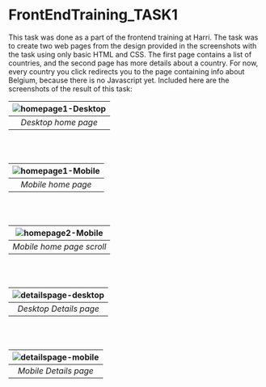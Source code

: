 # FrontEndTraining_TASK1
This task was done as a part of the frontend training at Harri.
The task was to create two web pages from the design provided in the screenshots with the task using only basic HTML and CSS.
The first page contains a list of countries, and the second page has more details about a country. For now, every country you click redirects you to the page containing info about Belgium, because there is no Javascript yet.
Included here are the screenshots of the result of this task:

|![homepage1-Desktop](https://user-images.githubusercontent.com/54281674/177019854-a7cc9fb6-18d2-4921-8fbe-6dfae411209e.jpg)|
|:--:| 
|*Desktop home page*|  <br />
<br />
<br />

|![homepage1-Mobile](https://user-images.githubusercontent.com/54281674/177019859-ddb7d182-d89e-407d-8cf7-2098827e4f36.jpg)|
|:--:| 
|*Mobile home page*|  <br />
<br />
<br />

|![homepage2-Mobile](https://user-images.githubusercontent.com/54281674/177019861-ff6d0ac0-5c79-4b4c-8b9d-e2db19d7f006.jpg)|
|:--:| 
|*Mobile home page scroll*| <br /> 
<br />
<br />

|![detailspage-desktop](https://user-images.githubusercontent.com/54281674/177019863-ebcd4c72-d223-4e6e-a0e2-80b759b3e980.jpg)|
|:--:| 
|*Desktop Details page*|  <br />
<br />
<br />

|![detailspage-mobile](https://user-images.githubusercontent.com/54281674/177019869-fe159d45-059c-4974-8de5-fe4dddbef3c5.jpg)|
|:--:| 
|*Mobile Details page*|  
